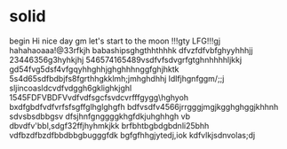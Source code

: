# solid
begin
Hi
nice day
gm
let's start
to the moon !!!gty
LFG!!!gj
hahahaoaaa!@33rfkjh
babashipsghgthhthhhk
dfvzfdfvbfghyyhhhjj
23446356g3hyhkjhj
546574165489vsdfvfsdvgrfgtghnhhhhljkkj
gd54fvg5dsf4vfgqyhhghhjghghhhnggfghjhktk
5s4d65sdfbdbjfs8fgrthhgkklmh;jmhghdhhj
ldlfjhgnfggm/;;j
sljincoasldcvdfvdggh6gklighkjghl
1545FDFVBDFVvdfvdfsgcfsvdcvrfffgygg\hghyoh
bxdfgbdfvdfvrfsfsgffglhglghgfh
bdfvsdfv4566jrrgggjmgjkgghghggjkhhnh
sdvsbsdbbgsv dfsjhnfgnggggkhgfdkjuhghhgh
vb dbvdfv'bbl,sdgf32ffjhyhmkjkk
brfbhtbgbdgbdnli25bhh
vdfbzdfbzdfbbdbbgbugggfdk
bgfgfhhgjytedj,iok
kdfvlkjsdnvolas;dj
